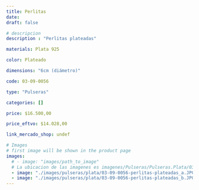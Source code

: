 ```yaml
---
title: Perlitas
date: 
draft: false

# descripcion
description : "Perlitas plateadas"

materials: Plata 925

color: Plateado

dimensions: "6cm (diámetro)"

code: 03-09-0056

type: "Pulseras"

categories: []

price: $16.500,00

price_eftvo: $14.028,00

link_mercado_shop: undef

# Images
# first image will be shown in the product page
images:
  # - image: "images/path_to_image"
  # La ubicacion de las imagenes es imagenes/Pulseras/Pulseras.Plata/03-09-0056-perlitas
  - image: "./images/pulseras/plata/03-09-0056-perlitas-plateadas_a.JPG"
  - image: "./images/pulseras/plata/03-09-0056-perlitas-plateadas_b.JPG"
---
```

